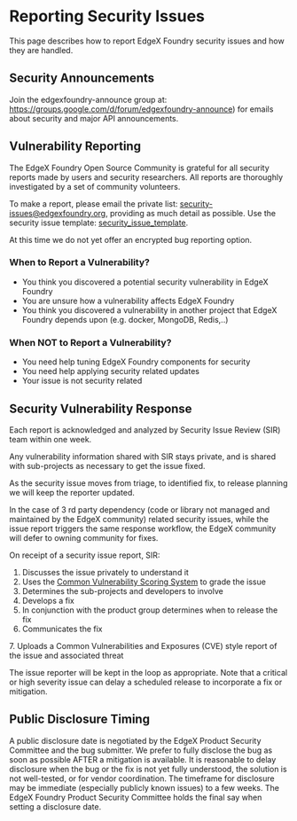 # Reporting Security Issues

This page describes how to report EdgeX Foundry security issues and how
they are handled.

## Security Announcements

Join the edgexfoundry-announce group at:
<https://groups.google.com/d/forum/edgexfoundry-announce>) for emails
about security and major API announcements.

## Vulnerability Reporting

The EdgeX Foundry Open Source Community is grateful for all security
reports made by users and security researchers. All reports are
thoroughly investigated by a set of community volunteers.

To make a report, please email the private list:
<security-issues@edgexfoundry.org>, providing as much detail as
possible. Use the security issue template:
[security\_issue\_template](https://github.com/edgexfoundry/.github/blob/main/.github/ISSUE_TEMPLATE/4-security-issue-disclosure.md).

At this time we do not yet offer an encrypted bug reporting option.

### When to Report a Vulnerability?

-   You think you discovered a potential security vulnerability in EdgeX
    Foundry
-   You are unsure how a vulnerability affects EdgeX Foundry
-   You think you discovered a vulnerability in another project that
    EdgeX Foundry depends upon (e.g. docker, MongoDB, Redis,..)

### When NOT to Report a Vulnerability?

-   You need help tuning EdgeX Foundry components for security
-   You need help applying security related updates
-   Your issue is not security related

## Security Vulnerability Response

Each report is acknowledged and analyzed by Security Issue Review (SIR)
team within one week.

Any vulnerability information shared with SIR stays private, and is
shared with sub-projects as necessary to get the issue fixed.

As the security issue moves from triage, to identified fix, to release
planning we will keep the reporter updated.

In the case of 3 rd party dependency (code or library not managed and
maintained by the EdgeX community) related security issues, while the
issue report triggers the same response workflow, the EdgeX community
will defer to owning community for fixes.

On receipt of a security issue report, SIR:

1.  Discusses the issue privately to understand it
2.  Uses the [Common Vulnerability Scoring
    System](https://www.first.org/cvss/user-guide) to grade the issue
3.  Determines the sub-projects and developers to involve
4.  Develops a fix
5.  In conjunction with the product group determines when to release the
    fix
6.  Communicates the fix

7\. Uploads a Common Vulnerabilities and Exposures (CVE) style report of
the issue and associated threat

The issue reporter will be kept in the loop as appropriate. Note that a
critical or high severity issue can delay a scheduled release to
incorporate a fix or mitigation.

## Public Disclosure Timing

A public disclosure date is negotiated by the EdgeX Product Security
Committee and the bug submitter. We prefer to fully disclose the bug as
soon as possible AFTER a mitigation is available. It is reasonable to
delay disclosure when the bug or the fix is not yet fully understood,
the solution is not well-tested, or for vendor coordination. The
timeframe for disclosure may be immediate (especially publicly known
issues) to a few weeks. The EdgeX Foundry Product Security Committee
holds the final say when setting a disclosure date.
